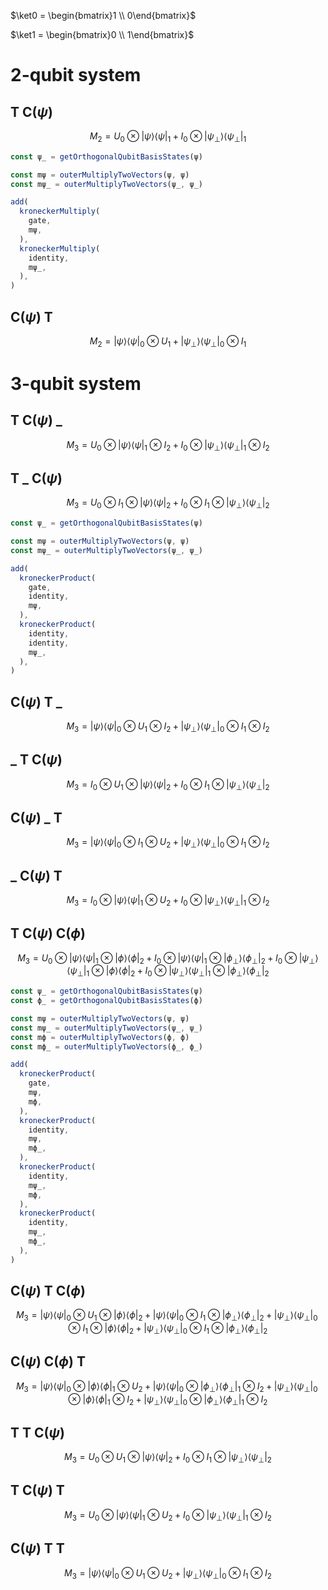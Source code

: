 $`\ket0 = \begin{bmatrix}1 \\ 0\end{bmatrix}`$

$`\ket1 = \begin{bmatrix}0 \\ 1\end{bmatrix}`$

# 2-qubit system

## T C($\psi$)

```math
M_2 =
  U_{0} \otimes |ψ⟩⟨ψ|_{1} +
  I_{0} \otimes |ψ_⊥⟩⟨ψ_⊥|_{1}
```

```ts
const ψ_ = getOrthogonalQubitBasisStates(ψ)

const mψ = outerMultiplyTwoVectors(ψ, ψ)
const mψ_ = outerMultiplyTwoVectors(ψ_, ψ_)

add(
  kroneckerMultiply(
    gate,
    mψ,
  ),
  kroneckerMultiply(
    identity,
    mψ_,
  ),
)
```

## C($\psi$) T

```math
M_2 =
  |ψ⟩⟨ψ|_{0} \otimes U_{1} +
  |ψ_⊥⟩⟨ψ_⊥|_{0} \otimes I_{1}
```

# 3-qubit system

## T C($\psi$) _

```math
M_3 =
  U_{0} \otimes |ψ⟩⟨ψ|_{1} \otimes I_{2} +
  I_{0} \otimes |ψ_⊥⟩⟨ψ_⊥|_{1} \otimes I_{2}
```

## T _ C($\psi$)

```math
M_3 =
  U_{0} \otimes I_{1} \otimes |ψ⟩⟨ψ|_{2} +
  I_{0} \otimes I_{1} \otimes |ψ_⊥⟩⟨ψ_⊥|_{2}
```

```ts
const ψ_ = getOrthogonalQubitBasisStates(ψ)

const mψ = outerMultiplyTwoVectors(ψ, ψ)
const mψ_ = outerMultiplyTwoVectors(ψ_, ψ_)

add(
  kroneckerProduct(
    gate,
    identity,
    mψ,
  ),
  kroneckerProduct(
    identity,
    identity,
    mψ_,
  ),
)
```

## C($\psi$) T _

```math
M_3 =
  |ψ⟩⟨ψ|_{0} \otimes U_{1} \otimes I_{2} +
  |ψ_⊥⟩⟨ψ_⊥|_{0} \otimes I_{1} \otimes I_{2}
```

## _ T C($\psi$)

```math
M_3 =
  I_{0} \otimes U_{1} \otimes |ψ⟩⟨ψ|_{2} +
  I_{0} \otimes I_{1} \otimes |ψ_⊥⟩⟨ψ_⊥|_{2}
```

## C($\psi$) _ T

```math
M_3 =
  |ψ⟩⟨ψ|_{0} \otimes I_{1} \otimes U_{2} +
  |ψ_⊥⟩⟨ψ_⊥|_{0} \otimes I_{1} \otimes I_{2}
```

## _ C($\psi$) T

```math
M_3 =
  I_{0} \otimes |ψ⟩⟨ψ|_{1} \otimes U_{2} +
  I_{0} \otimes |ψ_⊥⟩⟨ψ_⊥|_{1} \otimes I_{2}
```

## T C($\psi$) C($\phi$)

```math
M_3 =
  U_{0} \otimes |ψ⟩⟨ψ|_{1} \otimes |ϕ⟩⟨ϕ|_{2} +
  I_{0} \otimes |ψ⟩⟨ψ|_{1} \otimes |ϕ_⊥⟩⟨ϕ_⊥|_{2} +
  I_{0} \otimes |ψ_⊥⟩⟨ψ_⊥|_{1} \otimes |ϕ⟩⟨ϕ|_{2} +
  I_{0} \otimes |ψ_⊥⟩⟨ψ_⊥|_{1} \otimes |ϕ_⊥⟩⟨ϕ_⊥|_{2}
```

```ts
const ψ_ = getOrthogonalQubitBasisStates(ψ)
const ϕ_ = getOrthogonalQubitBasisStates(ϕ)

const mψ = outerMultiplyTwoVectors(ψ, ψ)
const mψ_ = outerMultiplyTwoVectors(ψ_, ψ_)
const mϕ = outerMultiplyTwoVectors(ϕ, ϕ)
const mϕ_ = outerMultiplyTwoVectors(ϕ_, ϕ_)

add(
  kroneckerProduct(
    gate,
    mψ,
    mϕ,
  ),
  kroneckerProduct(
    identity,
    mψ,
    mϕ_,
  ),
  kroneckerProduct(
    identity,
    mψ_,
    mϕ,
  ),
  kroneckerProduct(
    identity,
    mψ_,
    mϕ_,
  ),
)
```

## C($\psi$) T C($\phi$)

```math
M_3 =
  |ψ⟩⟨ψ|_{0} \otimes U_{1} \otimes |ϕ⟩⟨ϕ|_{2} +
  |ψ⟩⟨ψ|_{0} \otimes I_{1} \otimes |ϕ_⊥⟩⟨ϕ_⊥|_{2} +
  |ψ_⊥⟩⟨ψ_⊥|_{0} \otimes I_{1} \otimes |ϕ⟩⟨ϕ|_{2} +
  |ψ_⊥⟩⟨ψ_⊥|_{0} \otimes I_{1} \otimes |ϕ_⊥⟩⟨ϕ_⊥|_{2}
```

## C($\psi$) C($\phi$) T

```math
M_3 =
  |ψ⟩⟨ψ|_{0} \otimes |ϕ⟩⟨ϕ|_{1} \otimes U_{2} +
  |ψ⟩⟨ψ|_{0} \otimes |ϕ_⊥⟩⟨ϕ_⊥|_{1} \otimes I_{2} +
  |ψ_⊥⟩⟨ψ_⊥|_{0} \otimes |ϕ⟩⟨ϕ|_{1} \otimes I_{2} +
  |ψ_⊥⟩⟨ψ_⊥|_{0} \otimes |ϕ_⊥⟩⟨ϕ_⊥|_{1} \otimes I_{2}
```

## T T C($\psi$)

```math
M_3 =
  U_{0} \otimes U_{1} \otimes |ψ⟩⟨ψ|_{2} +
  I_{0} \otimes I_{1} \otimes |ψ_⊥⟩⟨ψ_⊥|_{2}
```

## T C($\psi$) T

```math
M_3 = 
  U_{0} \otimes |ψ⟩⟨ψ|_{1} \otimes U_{2} +
  I_{0} \otimes |ψ_⊥⟩⟨ψ_⊥|_{1} \otimes I_{2}
```

## C($\psi$) T T

```math
M_3 = 
  |ψ⟩⟨ψ|_{0} \otimes U_{1} \otimes U_{2} +
  |ψ_⊥⟩⟨ψ_⊥|_{0} \otimes I_{1} \otimes I_{2}
```
